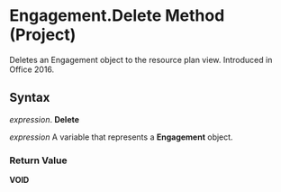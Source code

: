 
# Engagement.Delete Method (Project)

Deletes an Engagement object to the resource plan view. Introduced in Office 2016.


## Syntax

 _expression_. **Delete**

 _expression_ A variable that represents a **Engagement** object.


### Return Value

 **VOID**

